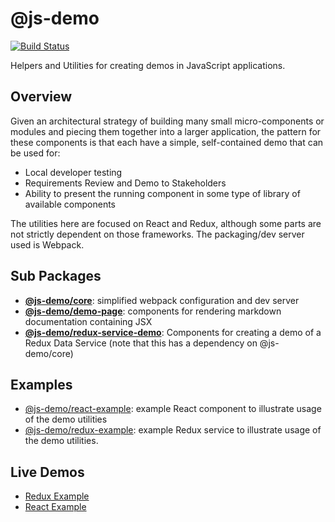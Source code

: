 # @js-demo
[![Build Status](https://travis-ci.org/dannywieser/js-demo.svg?branch=master)](https://travis-ci.org/dannywieser/js-demo)

Helpers and Utilities for creating demos in JavaScript applications.

## Overview

Given an architectural strategy of building many small micro-components or modules and piecing them together into a larger application, the pattern for these components is that each have a simple, self-contained demo that can be used for:

* Local developer testing
* Requirements Review and Demo to Stakeholders
* Ability to present the running component in some type of library of available components

The utilities here are focused on React and Redux, although some parts are not strictly dependent on those frameworks. The packaging/dev server used is Webpack.

## Sub Packages
* **[@js-demo/core](packages/core/README.md)**: simplified webpack configuration and dev server
* **[@js-demo/demo-page](packages/demopage/README.md)**: components for rendering markdown documentation containing JSX
* **[@js-demo/redux-service-demo](packages/redux-service-demo/README.md)**: Components for creating a demo of a Redux Data Service (note that this has a dependency on @js-demo/core)

## Examples
* [@js-demo/react-example](packages/react-example/README.md): example React component to illustrate usage of the demo utilities
* [@js-demo/redux-example](packages/redux-example/README.md): example Redux service to illustrate usage of the demo utilities.

## Live Demos

* [Redux Example](https://dannywieser.github.io/js-demo/js-demo-redux-example/)
* [React Example](https://dannywieser.github.io/js-demo/js-demo-react-example/)
